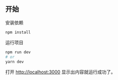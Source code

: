## 开始

安装依赖

```shell
npm install 
```

运行项目

```bash
npm run dev
# or
yarn dev
```

打开 [http://localhost:3000](http://localhost:3000) 显示出内容就运行成功了。

